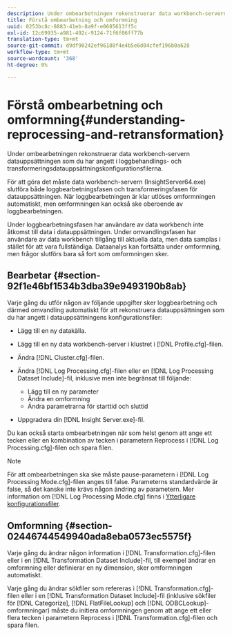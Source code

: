 ```yaml
---
description: Under ombearbetningen rekonstruerar data workbench-servern datauppsättningen som du har angett i loggbehandlings- och transformeringsdatauppsättningskonfigurationsfilerna.
title: Förstå ombearbetning och omformning
uuid: 0253bc8c-8883-41eb-8a9f-e0685613ff5c
exl-id: 12c69935-a981-492c-9124-71f6f06ff77b
translation-type: tm+mt
source-git-commit: d9df90242ef96188f4e4b5e6d04cfef196b0a628
workflow-type: tm+mt
source-wordcount: '368'
ht-degree: 0%

---
```


# Förstå ombearbetning och omformning{#understanding-reprocessing-and-retransformation}

Under ombearbetningen rekonstruerar data workbench-servern datauppsättningen som du har angett i loggbehandlings- och transformeringsdatauppsättningskonfigurationsfilerna.

För att göra det måste data workbench-servern (InsightServer64.exe) slutföra både loggbearbetningsfasen och transformeringsfasen för datauppsättningen. När loggbearbetningen är klar utlöses omformningen automatiskt, men omformningen kan också ske oberoende av loggbearbetningen.

Under loggbearbetningsfasen har användare av data workbench inte åtkomst till data i datauppsättningen. Under omvandlingsfasen har användare av data workbench tillgång till aktuella data, men data samplas i stället för att vara fullständiga. Dataanalys kan fortsätta under omformning, men frågor slutförs bara så fort som omformningen sker.

## Bearbetar {#section-92f1e46bf1534b3dba39e9493190b8ab}

Varje gång du utför någon av följande uppgifter sker loggbearbetning och därmed omvandling automatiskt för att rekonstruera datauppsättningen som du har angett i datauppsättningens konfigurationsfiler:

* Lägg till en ny datakälla.
* Lägg till en ny data workbench-server i klustret i [!DNL Profile.cfg]-filen.
* Ändra [!DNL Cluster.cfg]-filen.
* Ändra [!DNL Log Processing.cfg]-filen eller en [!DNL Log Processing Dataset Include]-fil, inklusive men inte begränsat till följande:

   * Lägg till en ny parameter
   * Ändra en omformning
   * Ändra parametrarna för starttid och sluttid

* Uppgradera din [!DNL Insight Server.exe]-fil.

Du kan också starta ombearbetningen när som helst genom att ange ett tecken eller en kombination av tecken i parametern Reprocess i [!DNL Log Processing.cfg]-filen och spara filen.

>[!NOTE]
>
>För att ombearbetningen ska ske måste pause-parametern i [!DNL Log Processing Mode.cfg]-filen anges till false. Parameterns standardvärde är false, så det kanske inte krävs någon ändring av parametern. Mer information om [!DNL Log Processing Mode.cfg] finns i [Ytterligare konfigurationsfiler](/help/home/c-dataset-const-proc/c-add-config-files/c-add-config-files.md).

## Omformning {#section-02446744549940ada8eba0573ec5575f}

Varje gång du ändrar någon information i [!DNL Transformation.cfg]-filen eller i en [!DNL Transformation Dataset Include]-fil, till exempel ändrar en omformning eller definierar en ny dimension, sker omformningen automatiskt.

Varje gång du ändrar sökfiler som refereras i [!DNL Transformation.cfg]-filen eller i en [!DNL Transformation Dataset Include]-fil (inklusive sökfiler för [!DNL Categorize], [!DNL FlatFileLookup] och [!DNL ODBCLookup]-omformningar) måste du initiera omformningen genom att ange ett eller flera tecken i parametern Reprocess i [!DNL Transformation.cfg]-filen och spara filen.

